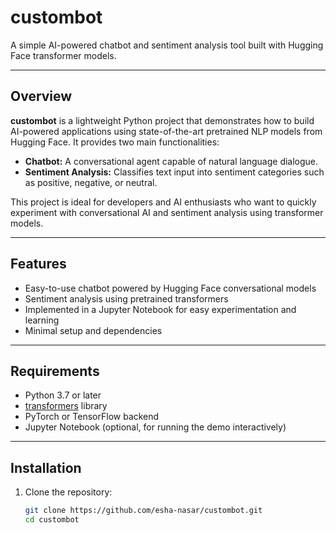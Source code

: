 # custombot

A simple AI-powered chatbot and sentiment analysis tool built with Hugging Face transformer models.

---

## Overview

**custombot** is a lightweight Python project that demonstrates how to build AI-powered applications using state-of-the-art pretrained NLP models from Hugging Face. It provides two main functionalities:

- **Chatbot:** A conversational agent capable of natural language dialogue.
- **Sentiment Analysis:** Classifies text input into sentiment categories such as positive, negative, or neutral.

This project is ideal for developers and AI enthusiasts who want to quickly experiment with conversational AI and sentiment analysis using transformer models.

---

## Features

- Easy-to-use chatbot powered by Hugging Face conversational models
- Sentiment analysis using pretrained transformers
- Implemented in a Jupyter Notebook for easy experimentation and learning
- Minimal setup and dependencies

---

## Requirements

- Python 3.7 or later
- [transformers](https://huggingface.co/docs/transformers/index) library
- PyTorch or TensorFlow backend
- Jupyter Notebook (optional, for running the demo interactively)

---

## Installation

1. Clone the repository:

   ```bash
   git clone https://github.com/esha-nasar/custombot.git
   cd custombot
